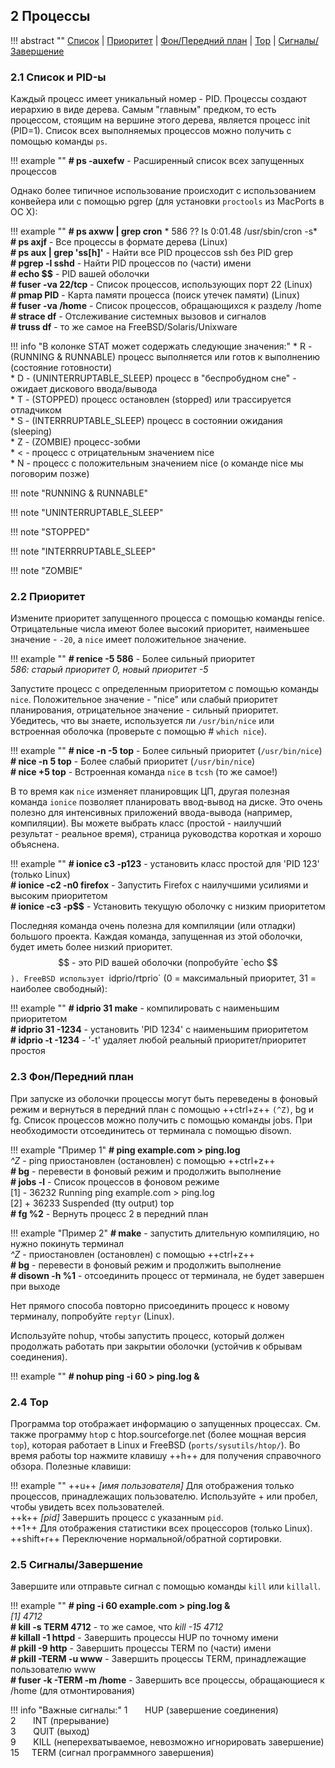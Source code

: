 ## 2 Процессы

!!! abstract ""
    [Список](#21-список-и-pid-ы) | [Приоритет](#22-приоритет) | [Фон/Передний план](#23-фонпередний-план) | [Top](#24-top) | [Сигналы/Завершение](#25-сигналызавершение)  

### 2.1 Список и PID-ы

Каждый процесс имеет уникальный номер - PID. Процессы создают иерархию в виде дерева. Самым "главным" предком, то есть процессом, стоящим на вершине этого дерева, является процесс init (PID=1). Список всех выполняемых процессов можно получить с помощью команды `ps`.

!!! example ""
    **# ps -auxefw**                         - Расширенный список всех запущенных процессов

Однако более типичное использование происходит с использованием конвейера или с помощью pgrep (для установки `proctools` из MacPorts в ОС X):

!!! example ""
    **# ps axww | grep cron**
    *  586  ??  Is     0:01.48 /usr/sbin/cron -s*  
    **# ps axjf**                            - Все процессы в формате дерева (Linux)  
    **# ps aux | grep 'ss[h]'**              - Найти все PID процессов ssh без PID grep  
    **# pgrep -l sshd**                      - Найти PID процессов по (части) имени  
    **# echo $$**                            - PID вашей оболочки  
    **# fuser -va 22/tcp**                   - Список процессов, использующих порт 22 (Linux)  
    **# pmap PID**                           - Карта памяти процесса (поиск утечек памяти) (Linux)  
    **# fuser -va /home**                    - Список процессов, обращающихся к разделу /home  
    **# strace df**                          - Отслеживание системных вызовов и сигналов  
    **# truss df**                           - то же самое на FreeBSD/Solaris/Unixware  

!!! info "В колонке STAT может содержать следующие значения:"
    * R - (RUNNING & RUNNABLE) процесс выполняется или готов к выполнению (состояние готовности)  
    * D - (UNINTERRUPTABLE_SLEEP) процесс в "беспробудном сне" - ожидает дискового ввода/вывода  
    * T - (STOPPED) процесс остановлен (stopped) или трассируется отладчиком  
    * S - (INTERRRUPTABLE_SLEEP) процесс в состоянии ожидания (sleeping)  
    * Z - (ZOMBIE) процесс-зобми  
    * < - процесс с отрицательным значением nice  
    * N - процесс с положительным значением nice (о команде nice мы поговорим позже)  

!!! note "RUNNING & RUNNABLE"
    

!!! note "UNINTERRUPTABLE_SLEEP"
    
!!! note "STOPPED"

!!! note "INTERRRUPTABLE_SLEEP"

!!! note "ZOMBIE"


### 2.2 Приоритет

Измените приоритет запущенного процесса с помощью команды renice. Отрицательные числа имеют более высокий приоритет, наименьшее значение - `-20`, а `nice` имеет положительное значение.

!!! example ""
    **# renice -5 586**                      - Более сильный приоритет  
    *586: старый приоритет 0, новый приоритет -5*  

Запустите процесс с определенным приоритетом с помощью команды `nice`. Положительное значение - "nice" или слабый приоритет планирования, отрицательное значение - сильный приоритет. Убедитесь, что вы знаете, используется ли `/usr/bin/nice` или встроенная оболочка (проверьте с помощью # `which nice`).

!!! example ""
    **# nice -n -5 top**                     - Более сильный приоритет (`/usr/bin/nice`)  
    **# nice -n 5 top**                      - Более слабый приоритет (`/usr/bin/nice`)  
    **# nice +5 top**                        - Встроенная команда `nice` в `tcsh` (то же самое!)  

В то время как `nice` изменяет планировщик ЦП, другая полезная команда `ionice` позволяет планировать ввод-вывод на диске. Это очень полезно для интенсивных приложений ввода-вывода (например, компиляции). Вы можете выбрать класс (простой - наилучший результат - реальное время), страница руководства короткая и хорошо объяснена.

!!! example ""
    **# ionice c3 -p123**                    - установить класс простой для 'PID 123' (только Linux)  
    **# ionice -c2 -n0 firefox**             - Запустить Firefox с наилучшими усилиями и высоким приоритетом  
    **# ionice -c3 -p$$**                    - Установить текущую оболочку с низким приоритетом  

Последняя команда очень полезна для компиляции (или отладки) большого проекта. Каждая команда, запущенная из этой оболочки, будет иметь более низкий приоритет. $$ - это PID вашей оболочки (попробуйте `echo $$`).
FreeBSD использует `idprio/rtprio` (0 = максимальный приоритет, 31 = наиболее свободный):

!!! example ""
    **# idprio 31 make**                     - компилировать с наименьшим приоритетом  
    **# idprio 31 -1234**                    - установить 'PID 1234' с наименьшим приоритетом  
    **# idprio -t -1234**                    - '-t' удаляет любой реальный приоритет/приоритет простоя  

### 2.3 Фон/Передний план

При запуске из оболочки процессы могут быть переведены в фоновый режим и вернуться в передний план с помощью ++ctrl+z++ `(^Z)`, bg и fg. Список процессов можно получить с помощью команды jobs. При необходимости отсоединитесь от терминала с помощью disown.

!!! example "Пример 1"
    **# ping example.com &gt; ping.log**  
    *^Z*                                     - ping приостановлен (остановлен) с помощью ++ctrl+z++  
    **# bg**                                 - перевести в фоновый режим и продолжить выполнение  
    **# jobs -l**                            - Список процессов в фоновом режиме  
    [1]  - 36232 Running                       ping example.com &gt; ping.log  
    [2]  + 36233 Suspended (tty output)        top  
    **# fg %2**                              - Вернуть процесс 2 в передний план  

!!! example "Пример 2"
    **# make**                               - запустить длительную компиляцию, но нужно покинуть терминал  
    *^Z*                                     - приостановлен (остановлен) с помощью ++ctrl+z++  
    **# bg**                                 - перевести в фоновый режим и продолжить выполнение  
    **# disown -h %1**                       - отсоединить процесс от терминала, не будет завершен при выходе  

Нет прямого способа повторно присоединить процесс к новому терминалу, попробуйте `reptyr` (Linux).

Используйте nohup, чтобы запустить процесс, который должен продолжать работать при закрытии оболочки (устойчив к обрывам соединения).

!!! example ""
    **# nohup ping -i 60 &gt; ping.log &amp;**

### 2.4 Top

Программа top отображает информацию о запущенных процессах. См. также программу `hto`p с htop.sourceforge.net (более мощная версия `top`), которая работает в Linux и FreeBSD (`ports/sysutils/htop/`). Во время работы top нажмите клавишу ++h++ для получения справочного обзора. Полезные клавиши:

!!! example ""
    ++u++ *[имя пользователя]* Для отображения только процессов, принадлежащих пользователю. Используйте + или пробел, чтобы увидеть всех пользователей.  
    ++k++ *[pid]* Завершить процесс с указанным `pid`.  
    ++1++ Для отображения статистики всех процессоров (только Linux).  
    ++shift+r++ Переключение нормальной/обратной сортировки.  

### 2.5 Сигналы/Завершение

Завершите или отправьте сигнал с помощью команды `kill` или `killall`.

!!! example ""
    **# ping -i 60 example.com &gt; ping.log &amp;**  
    *[1] 4712*  
    **# kill -s TERM 4712**                  - то же самое, что *kill -15 4712*  
    **# killall -1 httpd**                   - Завершить процессы HUP по точному имени  
    **# pkill -9 http**                      - Завершить процессы TERM по (части) имени  
    **# pkill -TERM -u www**                 - Завершить процессы TERM, принадлежащие пользователю www  
    **# fuser -k -TERM -m /home**            - Завершить все процессы, обращающиеся к /home (для отмонтирования)  

!!! info "Важные сигналы:"
    1 &nbsp; &nbsp; &nbsp; HUP (завершение соединения)  
    2 &nbsp; &nbsp; &nbsp; INT (прерывание)  
    3 &nbsp; &nbsp; &nbsp; QUIT (выход)  
    9 &nbsp; &nbsp; &nbsp; KILL (неперехватываемое, невозможно игнорировать завершение)  
    15 &nbsp; &nbsp; TERM (сигнал программного завершения)  
